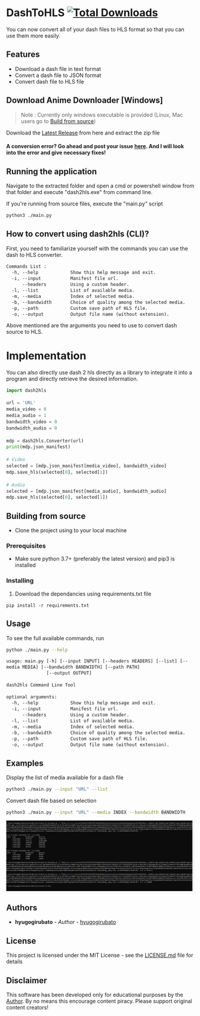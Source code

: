 # DashToHLS [![Total Downloads](https://img.shields.io/github/downloads/hyugogirubato/dash2hls/total.svg?style=plastic)](https://github.com/hyugogirubato/dash2hls/releases)

You can now convert all of your dash files to HLS format so that you can use them more easily.

## Features
* Download a dash file in text format
* Convert a dash file to JSON format
* Convert dash file to HLS file

## Download Anime Downloader [Windows]
> Note : Currently only windows executable is provided (Linux, Mac users go to [Build from source](#Building-from-source))

Download the [Latest Release](https://github.com/hyugogirubato/dash2hls/releases) from here and extract the zip file

#### A conversion error? Go ahead and post your issue [here](https://github.com/hyugogirubato/dash2hls/issues). And I will look into the error and give necessary fixes!

## Running the application
Navigate to the extracted folder and open a cmd or powershell window from that folder and execute "dash2hls.exe" from command line.

If you're running from source files, execute the "main.py" script

```bash
python3 ./main.py
```

## How to convert using dash2hls (CLI)?

First, you need to familiarize yourself with the commands you can use the dash to HLS converter.

```
Commands List :
  -h, --help            Show this help message and exit.
  -i, --input           Manifest file url.
      --headers         Using a custom header.
  -l, --list            List of available media.
  -m, --media           Index of selected media.
  -b, --bandwidth       Choice of quality among the selected media.
  -p, --path            Custom save path of HLS file.
  -o, --output          Output file name (without extension).
```
Above mentioned are the arguments you need to use to convert dash source to HLS.

# Implementation
You can also directly use dash 2 hls directly as a library to integrate it into a program and directly retrieve the desired information.
```python
import dash2hls

url = 'URL'
media_video = 0
media_audio = 1
bandwidth_video = 0
bandwidth_audio = 0

mdp = dash2hls.Converter(url)
print(mdp.json_manifest)

# Video
selected = [mdp.json_manifest[media_video], bandwidth_video]
mdp.save_hls(selected[0], selected[1])

# Audio
selected = [mdp.json_manifest[media_audio], bandwidth_audio]
mdp.save_hls(selected[0], selected[1])
```

## Building from source

- Clone the project using to your local machine

### Prerequisites

- Make sure python 3.7+ (preferably the latest version) and pip3 is installed

### Installing

1) Download the dependancies using requirements.txt file

```
pip install -r requirements.txt 
```

## Usage

To see the full available commands, run

```bash
python ./main.py --help
```

```
usage: main.py [-h] [--input INPUT] [--headers HEADERS] [--list] [--media MEDIA] [--bandwidth BANDWIDTH] [--path PATH]
               [--output OUTPUT]

dash2hls Command Line Tool

optional arguments:
  -h, --help            Show this help message and exit.
  -i, --input           Manifest file url.
      --headers         Using a custom header.
  -l, --list            List of available media.
  -m, --media           Index of selected media.
  -b, --bandwidth       Choice of quality among the selected media.
  -p, --path            Custom save path of HLS file.
  -o, --output          Output file name (without extension).
```
## Examples
Display the list of media available for a dash file
```bash
python3 ./main.py --input "URL" --list
```
Convert dash file based on selection
```bash
python3 ./main.py --input "URL" --media INDEX --bandwidth BANDWIDTH
```
![Result](result.png)

## Authors

* **hyugogirubato** - *Author* - [hyugogirubato](https://github.com/hyugogirubato)

## License

This project is licensed under the MIT License - see the [LICENSE.md](LICENSE.md) file for details

## Disclaimer
This software has been developed only for educational purposes by the [Author](https://github.com/hyugogirubato). By no means this encourage content piracy. Please support original content creators!
